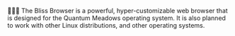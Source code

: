 🌳️🌐️💾️ The Bliss Browser is a powerful, hyper-customizable web browser that is designed for the Quantum Meadows operating system. It is also planned to work with other Linux distributions, and other operating systems.
